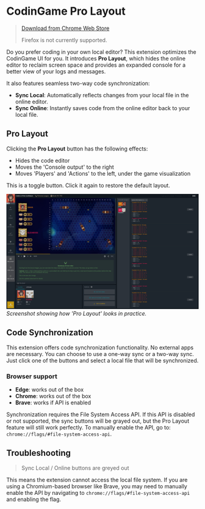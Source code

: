 # CodinGame Pro Layout

> [Download from Chrome Web Store](https://chromewebstore.google.com/detail/fleeplnobejocpmlphmbhlnhnimoglpa)
>
> Firefox is not currently supported.

Do you prefer coding in your own local editor? This extension optimizes the CodinGame UI for you. It introduces **Pro Layout**, which hides the online editor to reclaim screen space and provides an expanded console for a better view of your logs and messages.

It also features seamless two-way code synchronization:

- **Sync Local**: Automatically reflects changes from your local file in the online editor.
- **Sync Online**: Instantly saves code from the online editor back to your local file.

## Pro Layout

Clicking the **Pro Layout** button has the following effects:

* Hides the code editor
* Moves the 'Console output' to the right
* Moves 'Players' and 'Actions' to the left, under the game visualization

This is a toggle button. Click it again to restore the default layout.

![screenshot](images/screenshot.png)
*Screenshot showing how 'Pro Layout' looks in practice.*

## Code Synchronization

This extension offers code synchronization functionality. No external apps are necessary. You can choose to use a one-way sync or a two-way sync. Just click one of the buttons and select a local file that will be synchronized.

### Browser support

* **Edge**: works out of the box
* **Chrome**: works out of the box
* **Brave**: works if API is enabled

Synchronization requires the File System Access API. If this API is disabled or not supported, the sync buttons will be grayed out, but the Pro Layout feature will still work perfectly. To manually enable the API, go to: `chrome://flags/#file-system-access-api`.

## Troubleshooting

> Sync Local / Online buttons are greyed out

This means the extension cannot access the local file system. If you are using a Chromium-based browser like Brave, you may need to manually enable the API by navigating to `chrome://flags/#file-system-access-api` and enabling the flag.
